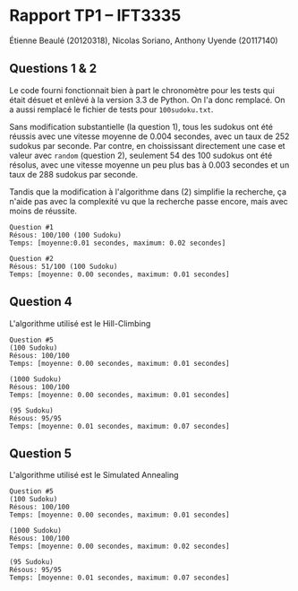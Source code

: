Rapport TP1 – IFT3335
=====================

Étienne Beaulé (20120318), Nicolas Soriano, Anthony Uyende (20117140)

Questions 1 & 2
---------------

Le code fourni fonctionnait bien à part le chronomètre pour les tests qui était désuet et enlèvé à la version 3.3 de Python. On l'a donc remplacé. On a aussi remplacé le fichier de tests pour `100sudoku.txt`.

Sans modification substantielle (la question 1), tous les sudokus ont été réussis avec une vitesse moyenne de 0.004 secondes, avec un taux de 252 sudokus par seconde. Par contre, en choississant directement une case et valeur avec `random` (question 2), seulement 54 des 100 sudokus ont été résolus, avec une vitesse moyenne un peu plus bas à 0.003 secondes et un taux de 288 sudokus par seconde.

Tandis que la modification à l'algorithme dans (2) simplifie la recherche, ça n'aide pas avec la complexité vu que la recherche passe encore, mais avec moins de réussite.

```
Question #1
Résous: 100/100 (100 Sudoku)
Temps: [moyenne:0.01 secondes, maximum: 0.02 secondes]

Question #2
Résous: 51/100 (100 Sudoku)
Temps: [moyenne: 0.00 secondes, maximum: 0.01 secondes]
```
Question 4
-----------
L'algorithme utilisé est le Hill-Climbing
```
Question #5
(100 Sudoku)
Résous: 100/100
Temps: [moyenne: 0.00 secondes, maximum: 0.01 secondes]

(1000 Sudoku)
Résous: 100/100
Temps: [moyenne: 0.00 secondes, maximum: 0.01 secondes]

(95 Sudoku)
Résous: 95/95
Temps: [moyenne: 0.01 secondes, maximum: 0.07 secondes]
```

Question 5
-----------
L'algorithme utilisé est le Simulated Annealing
```
Question #5
(100 Sudoku)
Résous: 100/100
Temps: [moyenne: 0.00 secondes, maximum: 0.01 secondes]

(1000 Sudoku)
Résous: 100/100
Temps: [moyenne: 0.00 secondes, maximum: 0.02 secondes]

(95 Sudoku)
Résous: 95/95
Temps: [moyenne: 0.01 secondes, maximum: 0.07 secondes]
```